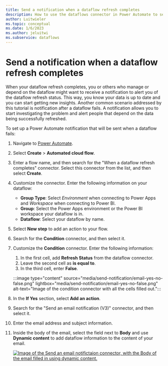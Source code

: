```yaml
---
title: Send a notification when a dataflow refresh completes
description: How to use the dataflows connector in Power Automate to send a notification when a dataflow refresh completes
author: Luitwieler
ms.topic: conceptual
ms.date: 1/6/2023
ms.author: jeluitwi
ms.subservice: dataflows
---
```


# Send a notification when a dataflow refresh completes

When your dataflow refresh completes, you or others who manage or depend on the dataflow might want to receive a notification to alert you of the dataflow refresh status. This way, you know your data is up to date and you can start getting new insights. Another common scenario addressed by this tutorial is notification after a dataflow fails. A notification allows you to start investigating the problem and alert people that depend on the data being successfully refreshed.

To set up a Power Automate notification that will be sent when a dataflow fails:

1. Navigate to [Power Automate](https://flow.microsoft.com).
2. Select **Create** > **Automated cloud flow**.
3. Enter a flow name, and then search for the "When a dataflow refresh completes" connector. Select this connector from the list, and then select **Create**.
4. Customize the connector. Enter the following information on your dataflow:

   * **Group Type**: Select *Environment* when connecting to Power Apps and *Workspace* when connecting to Power BI.
   * **Group**: Select the Power Apps environment or the Power BI workspace your dataflow is in.
   * **Dataflow**: Select your dataflow by name.

5. Select **New step** to add an action to your flow.
6. Search for the **Condition** connector, and then select it.
7. Customize the **Condition** connector. Enter the following information:

   1. In the first cell, add **Refresh Status** from the dataflow connector.
   2. Leave the second cell as **is equal to**.
   3. In the third cell, enter **False**.

   :::image type="content" source="media/send-notification/email-yes-no-false.png" lightbox="media/send-notification/email-yes-no-false.png" alt-text="Image of the condition connector with all the cells filled out.":::
8. In the **If Yes** section, select **Add an action**.
9. Search for the "Send an email notification (V3)" connector, and then select it.
10. Enter the email address and subject information.
11. Inside the body of the email, select the field next to **Body** and use **Dynamic content** to add dataflow information to the content of your email.

    [![Image of the Send an email notifictaion connector, with the Body of the email filled in using dynamic content.](media/send-notification/is-yes.png)](media/send-notification/is-yes.png#lightbox)
